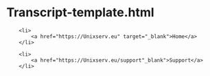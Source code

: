 # Transcript-template.html

        <li>
            <a href="https://Unixserv.eu" target="_blank">Home</a>
        </li>
        
        <li>
            <a href="https://Unixserv.eu/support"_blank">Support</a>
        </li>


  

